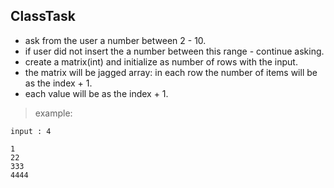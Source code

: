 ## ClassTask

- ask from the user a number between 2 - 10.
- if user did not insert the a number between this range - continue asking.
- create a matrix(int) and initialize as number of rows with the input.
- the matrix will be jagged array: in each row the number of items will be as the index + 1.
- each value will be as the index + 1.

> example:

```
input : 4

1
22
333
4444
```
